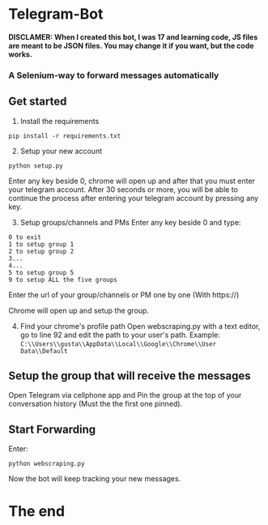 <h1>Telegram-Bot</h1>

#### DISCLAMER: When I created this bot, I was 17 and learning code, JS files are meant to be JSON files. You may change it if you want, but the code works.

### A Selenium-way to forward messages automatically 

## Get started 

1. Install the requirements

```
pip install -r requirements.txt
```

2. Setup your new account

```
python setup.py
```
Enter any key beside 0, chrome will open up and after that you must enter your telegram account.
After 30 seconds or more, you will be able to continue the process after entering your telegram account by pressing any key.

3. Setup groups/channels and PMs
Enter any key beside 0 and type:
```
0 to exit
1 to setup group 1
2 to setup group 2
3...
4...
5 to setup group 5
9 to setup ALL the five groups
```
Enter the url of your group/channels or PM one by one (With https://)

Chrome will open up and setup the group.

4. Find your chrome's profile path
Open webscraping.py with a text editor, go to line 92 and edit the path to your user's path.
Example: 
```C:\\Users\\gusta\\AppData\\Local\\Google\\Chrome\\User Data\\Default```

## Setup the group that will receive the messages

Open Telegram via cellphone app and Pin the group at the top of your conversation history (Must the the first one pinned). 

## Start Forwarding 
Enter: 

```python webscraping.py``` 

Now the bot will keep tracking your new messages.

<h1>The end</h1>

